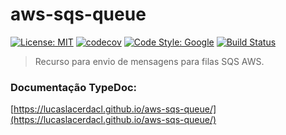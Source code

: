# aws-sqs-queue
[![License: MIT](https://img.shields.io/badge/License-MIT-yellow.svg)](https://opensource.org/licenses/MIT)
[![codecov](https://codecov.io/gh/lucaslacerdacl/aws-sqs-queue/branch/main/graph/badge.svg?token=UVG7BH29UE)](https://codecov.io/gh/lucaslacerdacl/aws-sqs-queue)
[![Code Style: Google](https://img.shields.io/badge/code%20style-google-blueviolet.svg)](https://github.com/google/gts)
[![Build Status](https://travis-ci.com/lucaslacerdacl/aws-sqs-queue.svg?branch=main)](https://travis-ci.com/lucaslacerdacl/aws-sqs-queue)

> Recurso para envio de mensagens para filas SQS AWS.

### Documentação TypeDoc:
[https://lucaslacerdacl.github.io/aws-sqs-queue/](https://lucaslacerdacl.github.io/aws-sqs-queue/)